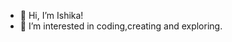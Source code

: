 - 👋 Hi, I’m Ishika!
- 👀 I’m interested in coding,creating and exploring.


<!---
somaniishika/somaniishika is a ✨ special ✨ repository because its `README.md` (this file) appears on your GitHub profile.
You can click the Preview link to take a look at your changes.
--->
